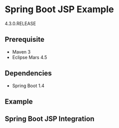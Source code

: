 # Spring Boot JSP Example

<version>4.3.0.RELEASE</version>

## Prerequisite
* Maven 3
* Eclipse Mars 4.5

## Dependencies
* Spring Boot 1.4

## Example

## Spring Boot JSP Integration 
